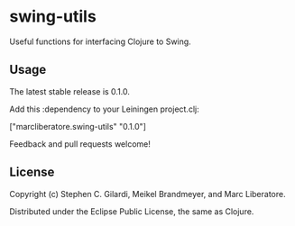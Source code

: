 # swing-utils

Useful functions for interfacing Clojure to Swing.

## Usage

The latest stable release is 0.1.0.

Add this :dependency to your Leiningen project.clj:

["marcliberatore.swing-utils" "0.1.0"]

Feedback and pull requests welcome!

## License

Copyright (c) Stephen C. Gilardi, Meikel Brandmeyer, and Marc Liberatore.

Distributed under the Eclipse Public License, the same as Clojure.
